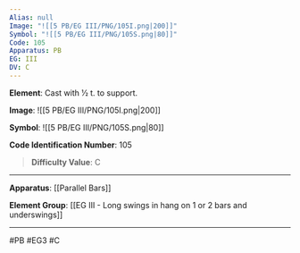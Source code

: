 ```yaml
---
Alias: null
Image: "![[5 PB/EG III/PNG/105I.png|200]]"
Symbol: "![[5 PB/EG III/PNG/105S.png|80]]"
Code: 105
Apparatus: PB
EG: III
DV: C
---
```

**Element**: Cast with 1⁄2 t. to support.

**Image**:
![[5 PB/EG III/PNG/105I.png|200]]

**Symbol**:
![[5 PB/EG III/PNG/105S.png|80]]

**Code Identification Number**: 105

>**Difficulty Value**: C

___
**Apparatus**: [[Parallel Bars]]

**Element Group**: [[EG III - Long swings in hang on 1 or 2 bars and underswings]]
___
#PB #EG3 #C
